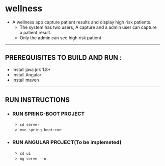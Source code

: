 # wellness
* A wellness app capture patient results and display high risk patients.
  * The system has two users, A capture and a admin user can capture a patient result.
  * Only the admin can see high risk patient
***

## PREREQUISITES TO BUILD AND RUN :
* Install java jdk 1.8+
* Install Angular
* Install maven

***

## RUN INSTRUCTIONS
* ### RUN SPRING-BOOT PROJECT
  * `cd server`
  * `mvn spring-boot:run`
* ### RUN ANGULAR PROJECT(To be implemeted)
  * `cd ui`
  * `ng serve --o`
